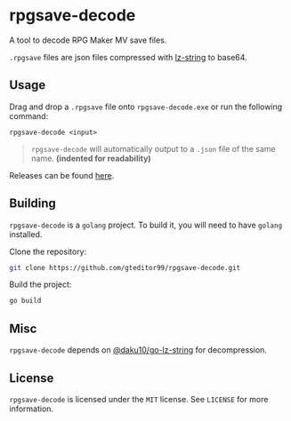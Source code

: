 # rpgsave-decode

A tool to decode RPG Maker MV save files.

`.rpgsave` files are json files compressed with [lz-string](https://pieroxy.net/blog/pages/lz-string/index.html) to base64.

## Usage

Drag and drop a `.rpgsave` file onto `rpgsave-decode.exe` or run the following command:

```
rpgsave-decode <input>
```

> `rpgsave-decode` will automatically output to a `.json` file of the same name. **(indented for readability)**

Releases can be found [here](https://github.com/gteditor99/rpgsave-decode/releases).

## Building

`rpgsave-decode` is a `golang` project. To build it, you will need to have `golang` installed.

Clone the repository:

```bash
git clone https://github.com/gteditor99/rpgsave-decode.git
```

Build the project:

```bash
go build
```

## Misc

`rpgsave-decode` depends on [@daku10/go-lz-string](https://github.com/daku10/go-lz-string) for decompression.

## License

`rpgsave-decode` is licensed under the `MIT` license. See `LICENSE` for more information.
